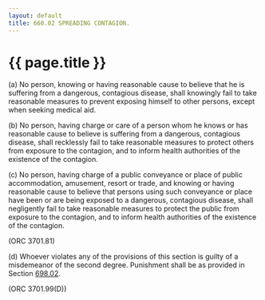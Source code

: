 ```yaml
---
layout: default 
title: 660.02 SPREADING CONTAGION.
---
```


{{ page.title }}
================

​(a) No person, knowing or having reasonable cause to believe that he is
suffering from a dangerous, contagious disease, shall knowingly fail to
take reasonable measures to prevent exposing himself to other persons,
except when seeking medical aid.

​(b) No person, having charge or care of a person whom he knows or has
reasonable cause to believe is suffering from a dangerous, contagious
disease, shall recklessly fail to take reasonable measures to protect
others from exposure to the contagion, and to inform health authorities
of the existence of the contagion.

​(c) No person, having charge of a public conveyance or place of public
accommodation, amusement, resort or trade, and knowing or having
reasonable cause to believe that persons using such conveyance or place
have been or are being exposed to a dangerous, contagious disease, shall
negligently fail to take reasonable measures to protect the public from
exposure to the contagion, and to inform health authorities of the
existence of the contagion.

(ORC 3701.81)

​(d) Whoever violates any of the provisions of this section is guilty of
a misdemeanor of the second degree. Punishment shall be as provided in
Section [698.02](38e2f631.html).

(ORC 3701.99(D))
